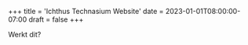 +++
title = 'Ichthus Technasium Website'
date = 2023-01-01T08:00:00-07:00
draft = false
+++

Werkt dit?